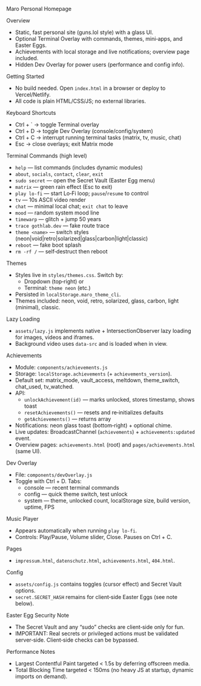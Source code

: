 Maro Personal Homepage

Overview
- Static, fast personal site (guns.lol style) with a glass UI.
- Optional Terminal Overlay with commands, themes, mini‑apps, and Easter Eggs.
- Achievements with local storage and live notifications; overview page included.
- Hidden Dev Overlay for power users (performance and config info).

Getting Started
- No build needed. Open `index.html` in a browser or deploy to Vercel/Netlify.
- All code is plain HTML/CSS/JS; no external libraries.

Keyboard Shortcuts
- Ctrl + `  → toggle Terminal overlay
- Ctrl + D  → toggle Dev Overlay (console/config/system)
- Ctrl + C  → interrupt running terminal tasks (matrix, tv, music, chat)
- Esc       → close overlays; exit Matrix mode

Terminal Commands (high level)
- `help` — list commands (includes dynamic modules)
- `about`, `socials`, `contact`, `clear`, `exit`
- `sudo secret` — open the Secret Vault (Easter Egg menu)
- `matrix` — green rain effect (Esc to exit)
- `play lo-fi` — start Lo‑Fi loop; `pause`/`resume` to control
- `tv` — 10s ASCII video render
- `chat` — minimal local chat; `exit chat` to leave
- `mood` — random system mood line
- `timewarp` — glitch + jump 50 years
- `trace gothlab.dev` — fake route trace
- `theme <name>` — switch styles (neon|void|retro|solarized|glass|carbon|light|classic)
- `reboot` — fake boot splash
- `rm -rf /` — self‑destruct then reboot

Themes
- Styles live in `styles/themes.css`. Switch by:
  - Dropdown (top‑right) or
  - Terminal: `theme neon` (etc.)
- Persisted in `localStorage.maro_theme_cli`.
- Themes included: neon, void, retro, solarized, glass, carbon, light (minimal), classic.

Lazy Loading
- `assets/lazy.js` implements native + IntersectionObserver lazy loading for images, videos and iframes.
- Background video uses `data-src` and is loaded when in view.

Achievements
- Module: `components/achievements.js`
- Storage: `localStorage.achievements` (+ `achievements_version`).
- Default set: matrix_mode, vault_access, meltdown, theme_switch, chat_used, tv_watched.
- API:
  - `unlockAchievement(id)` — marks unlocked, stores timestamp, shows toast
  - `resetAchievements()` — resets and re‑initializes defaults
  - `getAchievements()` — returns array
- Notifications: neon glass toast (bottom‑right) + optional chime.
- Live updates: BroadcastChannel (`achievements`) + `achievements:updated` event.
- Overview pages: `achievements.html` (root) and `pages/achievements.html` (same UI).

Dev Overlay
- File: `components/devOverlay.js`
- Toggle with Ctrl + D. Tabs:
  - console — recent terminal commands
  - config — quick theme switch, test unlock
  - system — theme, unlocked count, localStorage size, build version, uptime, FPS

Music Player
- Appears automatically when running `play lo-fi`.
- Controls: Play/Pause, Volume slider, Close. Pauses on Ctrl + C.

Pages
- `impressum.html`, `datenschutz.html`, `achievements.html`, `404.html`.

Config
- `assets/config.js` contains toggles (cursor effect) and Secret Vault options.
- `secret.SECRET_HASH` remains for client‑side Easter Eggs (see note below).

Easter Egg Security Note
- The Secret Vault and any “sudo” checks are client‑side only for fun.
- IMPORTANT: Real secrets or privileged actions must be validated server‑side. Client‑side checks can be bypassed.

Performance Notes
- Largest Contentful Paint targeted < 1.5s by deferring offscreen media.
- Total Blocking Time targeted < 150ms (no heavy JS at startup, dynamic imports on demand).
